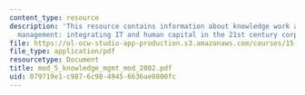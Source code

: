 ```yaml
---
content_type: resource
description: 'This resource contains information about knowledge work and knowledge
  management: integrating IT and human capital in the 21st century corporation.'
file: https://ol-ocw-studio-app-production.s3.amazonaws.com/courses/15-343-managing-transformations-in-work-organizations-and-society-spring-2002/079719e1c9876c9849456636ae0800fc_mod_5_knowledge_mgmt_mod_2002.pdf
file_type: application/pdf
resourcetype: Document
title: mod_5_knowledge_mgmt_mod_2002.pdf
uid: 079719e1-c987-6c98-4945-6636ae0800fc
---
```

